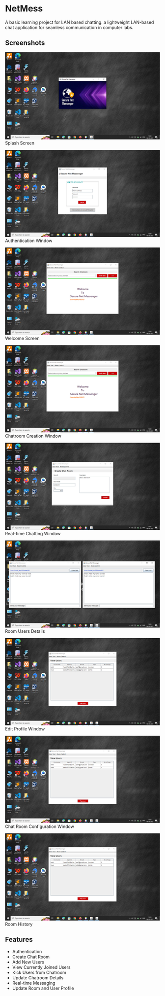 # NetMess

A basic learning project for LAN based chatting.
a lightweight LAN-based chat application for seamless communication in computer labs.

## Screenshots

![Splash Screen](./assets/screen-00.jpg)
Splash Screen

![Authentication Window](./assets/screen-01.jpg)
Authentication Window

![Welcome Screen](./assets/screen-02.jpg)
Welcome Screen

![Chatroom Creation Window](./assets/screen-03.jpg)
Chatroom Creation Window

![Real-time Chatting Window](./assets/screen-04.jpg)
Real-time Chatting Window

![Room Users Details](./assets/screen-05.jpg)
Room Users Details

![Edit Profile Window](./assets/screen-06.jpg)
Edit Profile Window

![Chat Room Configuration Window](./assets/screen-06.jpg)
Chat Room Configuration Window

![Room History](./assets/screen-06.jpg)
Room History

## Features
- Authentication
- Create Chat Room 
- Add New Users 
- View Currently Joined Users 
- Kick Users from Chatroom
- Update Chatroom Details
- Real-time Messaging
- Update Room and User Profile 
